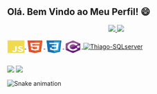 ## Olá. Bem Vindo ao Meu Perfil! 😄
<div align="center">
  <a href="https://github.com/thiagodasilvag1989">
  <img height="180em" src="https://github-readme-stats.vercel.app/api?username=thiagodasilvag1989&show_icons=true&theme=tokyonight&include_all_commits=true&count_private=true"/>
  <img height="180em" src="https://github-readme-stats.vercel.app/api/top-langs/?username=thiagodasilvag1989&layout=compact&langs_count=7&theme=tokyonight"/>
</div>
<div style="display: inline_block"><br>
  <img align="center" alt="Thiago-Js" height="30" width="40" src="https://raw.githubusercontent.com/devicons/devicon/master/icons/javascript/javascript-plain.svg">
  <img align="center" alt="Thiago-HTML" height="30" width="40" src="https://raw.githubusercontent.com/devicons/devicon/master/icons/html5/html5-original.svg">
  <img align="center" alt="Thiago-CSS" height="30" width="40" src="https://raw.githubusercontent.com/devicons/devicon/master/icons/css3/css3-original.svg">
  <img align="center" alt="Thiago-Csharp" height="30" width="40" src="https://raw.githubusercontent.com/devicons/devicon/master/icons/csharp/csharp-original.svg">
  <img align="center" alt="Thiago-SQLserver" height="30" width="40" src="https://img.icons8.com/color/48/000000/microsoft-sql-server.png"/>

</div>
  
  ##
 
<div> 
  <a href = "mailto:thiagodasilvag1989@gmail.com"><img src="https://img.shields.io/badge/-Gmail-%23333?style=for-the-badge&logo=gmail&logoColor=white" target="_blank"></a>
  <a href="https://www.linkedin.com/in/thiago-da-silva-gon%C3%A7alves-253234186" target="_blank"><img src="https://img.shields.io/badge/-LinkedIn-%230077B5?style=for-the-badge&logo=linkedin&logoColor=white" target="_blank"></a> 
 
  ![Snake animation](https://github.com/thiagodasilvag1989/thiagodasilvag1989/blob/output/github-contribution-grid-snake.svg)
 
</div>

